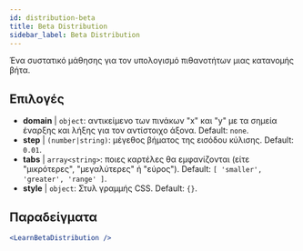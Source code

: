```yaml
---
id: distribution-beta
title: Beta Distribution
sidebar_label: Beta Distribution
---
```


Ένα συστατικό μάθησης για τον υπολογισμό πιθανοτήτων μιας κατανομής βήτα.

## Επιλογές

* __domain__ | `object`: αντικείμενο των πινάκων "x" και "y" με τα σημεία έναρξης και λήξης για τον αντίστοιχο άξονα. Default: `none`.
* __step__ | `(number|string)`: μέγεθος βήματος της εισόδου κύλισης. Default: `0.01`.
* __tabs__ | `array<string>`: ποιες καρτέλες θα εμφανίζονται (είτε "μικρότερες", "μεγαλύτερες" ή "εύρος"). Default: `[
  'smaller',
  'greater',
  'range'
]`.
* __style__ | `object`: Στυλ γραμμής CSS. Default: `{}`.


## Παραδείγματα

```jsx live
<LearnBetaDistribution />
```

